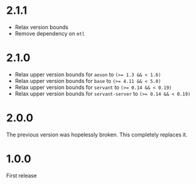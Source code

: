 # 2.1.1

* Relax version bounds
* Remove dependency on `mtl`

# 2.1.0

* Relax upper version bounds for `aeson` to `(>= 1.3 && < 1.6)`
* Relax upper version bounds for `base` to `(>= 4.11 && < 5.0)`
* Relax upper version bounds for `servant` to `(>= 0.14 && < 0.19)`
* Relax upper version bounds for `servant-server` to `(>= 0.14 && < 0.19)`

# 2.0.0

The previous version was hopelessly broken.  This completely replaces it.

# 1.0.0

First release
